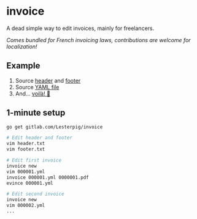 # invoice

A dead simple way to edit invoices, mainly for freelancers.

*Comes bundled for French invoicing laws, contributions are welcome for localization!*

## Example

1. Source [header](example/header.txt) and [footer](example/footer.txt)
2. Source [YAML file](example/000001.yml)
3. And... [voilà! 🤑](example/000001.pdf)

## 1-minute setup

```bash
go get gitlab.com/Lesterpig/invoice

# Edit header and footer
vim header.txt
vim footer.txt

# Edit first invoice
invoice new
vim 000001.yml
invoice 000001.yml 0000001.pdf
evince 000001.yml

# Edit second invoice
invoice new
vim 000002.yml
...
```
